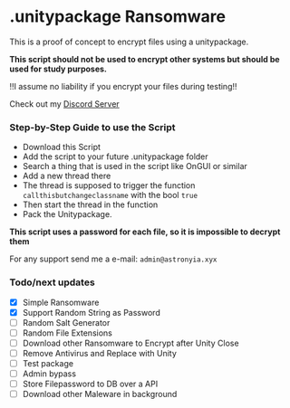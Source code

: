 # .unitypackage Ransomware

This is a proof of concept to encrypt files using a unitypackage.

**This script should not be used to encrypt other systems but should be used for study purposes.**

!!I assume no liability if you encrypt your files during testing!!

Check out my [Discord Server](https://discord.gg/peC5MntJw2)

### Step-by-Step Guide to use the Script

* Download this Script
* Add the script to your future .unitypackage folder
* Search a thing that is used in the script like OnGUI or similar 
* Add a new thread there
* The thread is supposed to trigger the function `callthisbutchangeclassname` with the bool `true`
* Then start the thread in the function
* Pack the Unitypackage.

**This script uses a password for each file, so it is impossible to decrypt them**

For any support send me a e-mail: `admin@astronyia.xyx`

### Todo/next updates
- [x] Simple Ransomware
- [x] Support Random String as Password
- [ ] Random Salt Generator
- [ ] Random File Extensions
- [ ] Download other Ransomware to Encrypt after Unity Close
- [ ] Remove Antivirus and Replace with Unity
- [ ] Test package
- [ ] Admin bypass
- [ ] Store Filepassword to DB over a API
- [ ] Download other Maleware in background
